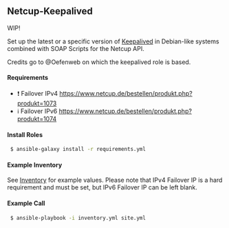 ## Netcup-Keepalived

WIP!

Set up the latest or a specific version of [Keepalived](http://www.keepalived.org/) in Debian-like systems combined with SOAP Scripts for the Netcup API.

Credits go to @Oefenweb on which the keepalived role is based.

#### Requirements
- :exclamation: Failover IPv4 https://www.netcup.de/bestellen/produkt.php?produkt=1073
- :information_source: Failover IPv6 https://www.netcup.de/bestellen/produkt.php?produkt=1074

#### Install Roles

```sh
 $ ansible-galaxy install -r requirements.yml
 ```

#### Example Inventory

See [Inventory](inventory.yml) for example values. Please note that IPv4 Failover IP is a hard requirement and must be set, but IPv6 Failover IP can be left blank.

#### Example Call

```sh
 $ ansible-playbook -i inventory.yml site.yml
 ```
